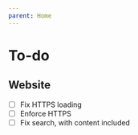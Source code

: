 ```yaml
---
parent: Home
---
```


# To-do

## Website

- [ ] Fix HTTPS loading
- [ ] Enforce HTTPS
- [ ] Fix search, with content included
